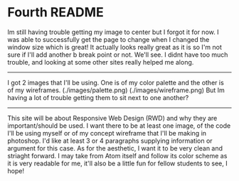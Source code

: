 # Fourth README


Im still having trouble getting my image
to center but I forgot it for now.
I was able to successfully get the page
to change when I changed the window size
which is great!
It actually looks really great as it is
so I'm not sure if I'll add another b
break point or not. We'll see.
I didnt have too much trouble, and
looking at some other sites really helped me along.
***

I got 2 images that I'll be using. One is of my color palette and the other
is of my wireframes.
(./images/palette.png)
(./images/wireframe.png)
But Im having a lot of trouble getting them to sit next to one another?


***

This site will be about Responsive Web Design (RWD) and why they are
important/should be used. I want there to be at least one image, of the code
I'll be using myself or of my concept wireframe that I'll be making in photoshop.
I'd like at least 3 or 4 paragraphs supplying information or argument for this
case. As for the aesthetic, I want it to be very clean and striaght forward.
I may take from Atom itself and follow its color scheme as it is very readable
for me, it'll also be a little fun for fellow students to see, I hope!
